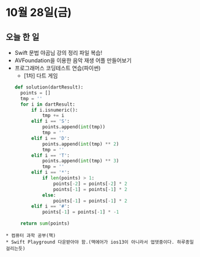 # 10월 28일(금)

## 오늘 한 일
* Swift 문법 야곰님 강의 정리 파일 복습!
* AVFoundation을 이용한 음악 재생 어플 만들어보기
* 프로그래머스 코딩테스트 연습(파이썬)
  * [1차] 다트 게임
  ```python
  def solution(dartResult):
    points = []
    tmp = ''
    for i in dartResult:
        if i.isnumeric():
            tmp += i
        elif i == 'S':
            points.append(int(tmp))
            tmp = ''
        elif i == 'D':
            points.append(int(tmp) ** 2)
            tmp = ''
        elif i == 'T':
            points.append(int(tmp) ** 3)
            tmp = ''
        elif i == '*':
            if len(points) > 1:
                points[-2] = points[-2] * 2
                points[-1] = points[-1] * 2
            else:
                points[-1] = points[-1] * 2
        elif i == '#':
            points[-1] = points[-1] * -1
        
    return sum(points)
 ```
* 컴퓨터 과학 공부(책)
* Swift Playground 다운받아야 함.(맥에어가 ios13이 아니라서 업뎃중이다. 하루종일 걸리는듯)
